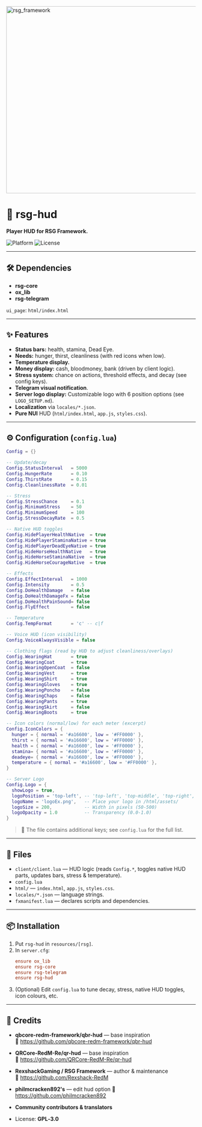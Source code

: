 <img width="2948" height="497" alt="rsg_framework" src="https://github.com/user-attachments/assets/638791d8-296d-4817-a596-785325c1b83a" />

# 🧭 rsg-hud

**Player HUD for RSG Framework.**

![Platform](https://img.shields.io/badge/platform-RedM-darkred)
![License](https://img.shields.io/badge/license-GPL--3.0-green)

---

## 🛠️ Dependencies

- **rsg-core**
- **ox_lib**
- **rsg-telegram**

`ui_page`: `html/index.html`

---

## ✨ Features

- **Status bars:** health, stamina, Dead Eye.
- **Needs:** hunger, thirst, cleanliness (with red icons when low).
- **Temperature display.**
- **Money display:** cash, bloodmoney, bank (driven by client logic).
- **Stress system:** chance on actions, threshold effects, and decay (see config keys).
- **Telegram visual notification**.
- **Server logo display:** Customizable logo with 6 position options (see `LOGO_SETUP.md`).
- **Localization** via `locales/*.json`.
- **Pure NUI** HUD (`html/index.html`, `app.js`, `styles.css`).

---

## ⚙️ Configuration (`config.lua`)

```lua
Config = {}

-- Update/decay
Config.StatusInterval   = 5000
Config.HungerRate       = 0.10
Config.ThirstRate       = 0.15
Config.CleanlinessRate  = 0.01

-- Stress
Config.StressChance     = 0.1
Config.MinimumStress    = 50
Config.MinimumSpeed     = 100
Config.StressDecayRate  = 0.5

-- Native HUD toggles
Config.HidePlayerHealthNative  = true
Config.HidePlayerStaminaNative = true
Config.HidePlayerDeadEyeNative = true
Config.HideHorseHealthNative   = true
Config.HideHorseStaminaNative  = true
Config.HideHorseCourageNative  = true

-- Effects
Config.EffectInterval   = 1000
Config.Intensity        = 0.5
Config.DoHealthDamage   = false
Config.DoHealthDamageFx = false
Config.DoHealthPainSound= false
Config.FlyEffect        = false

-- Temperature
Config.TempFormat       = 'c' -- c|f

-- Voice HUD (icon visibility)
Config.VoiceAlwaysVisible = false

-- Clothing flags (read by HUD to adjust cleanliness/overlays)
Config.WearingHat       = true
Config.WearingCoat      = true
Config.WearingOpenCoat  = false
Config.WearingVest      = true
Config.WearingShirt     = true
Config.WearingGloves    = true
Config.WearingPoncho    = false
Config.WearingChaps     = false
Config.WearingPants     = true
Config.WearingSkirt     = false
Config.WearingBoots     = true

-- Icon colors (normal/low) for each meter (excerpt)
Config.IconColors = {
  hunger = { normal = '#a16600', low = '#FF0000' },
  thirst = { normal = '#a16600', low = '#FF0000' },
  health = { normal = '#a16600', low = '#FF0000' },
  stamina= { normal = '#a16600', low = '#FF0000' },
  deadeye= { normal = '#a16600', low = '#FF0000' },
  temperature = { normal = '#a16600', low = '#FF0000' },
}

-- Server Logo
Config.Logo = {
  showLogo = true,
  logoPosition = 'top-left', -- 'top-left', 'top-middle', 'top-right', 'bottom-left', 'bottom-middle', 'bottom-right'
  logoName = 'logoEx.png',   -- Place your logo in /html/assets/
  logoSize = 200,            -- Width in pixels (50-500)
  logoOpacity = 1.0          -- Transparency (0.0-1.0)
}
```

> 🔎 The file contains additional keys; see `config.lua` for the full list.

---

## 📂 Files

- `client/client.lua` — HUD logic (reads `Config.*`, toggles native HUD parts, updates bars, stress & temperature).
- `config.lua`
- `html/` — `index.html`, `app.js`, `styles.css`.
- `locales/*.json` — language strings.
- `fxmanifest.lua` — declares scripts and dependencies.

---

## 📦 Installation

1. Put `rsg-hud` in `resources/[rsg]`.
2. In `server.cfg`:
   ```cfg
   ensure ox_lib
   ensure rsg-core
   ensure rsg-telegram
   ensure rsg-hud
   ```
3. (Optional) Edit `config.lua` to tune decay, stress, native HUD toggles, icon colours, etc.

---

## 💎 Credits

- **qbcore-redm-framework/qbr-hud** — base inspiration  
  🔗 https://github.com/qbcore-redm-framework/qbr-hud
- **QRCore-RedM-Re/qr-hud** — base inspiration  
  🔗 https://github.com/QRCore-RedM-Re/qr-hud
- **RexshackGaming / RSG Framework** — author & maintenance  
  🔗 https://github.com/Rexshack-RedM
- **philmcracken892's** — edit hud option
  🔗 https://github.com/philmcracken892

- **Community contributors & translators**
- License: **GPL‑3.0**
